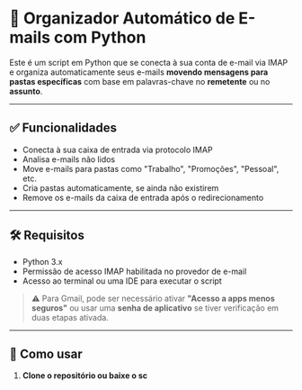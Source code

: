 # 📧 Organizador Automático de E-mails com Python

Este é um script em Python que se conecta à sua conta de e-mail via IMAP e organiza automaticamente seus e-mails **movendo mensagens para pastas específicas** com base em palavras-chave no **remetente** ou no **assunto**.

---

## ✅ Funcionalidades

- Conecta à sua caixa de entrada via protocolo IMAP
- Analisa e-mails não lidos
- Move e-mails para pastas como "Trabalho", "Promoções", "Pessoal", etc.
- Cria pastas automaticamente, se ainda não existirem
- Remove os e-mails da caixa de entrada após o redirecionamento

---

## 🛠️ Requisitos

- Python 3.x
- Permissão de acesso IMAP habilitada no provedor de e-mail
- Acesso ao terminal ou uma IDE para executar o script

> ⚠️ Para Gmail, pode ser necessário ativar **"Acesso a apps menos seguros"** ou usar uma **senha de aplicativo** se tiver verificação em duas etapas ativada.

---

## 🚀 Como usar

1. **Clone o repositório ou baixe o sc**
